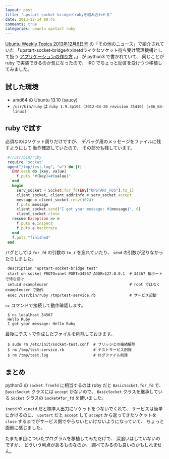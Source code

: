 ```yaml
---
layout: post
title: "upstart-socket-bridgeとrubyを組み合わせる"
date: 2013-12-14 00:45
comments: true
categories: ubuntu upstart ruby
---
```

[Ubuntu Weekly Topics 2013年12月6日号](http://gihyo.jp/admin/clip/01/ubuntu-topics/201312/06)
の「その他のニュース」で紹介されていた
「upstart-socket-bridgeをxinetdライクなソケット待ち受け管理機構として扱う
[アプリケーションの作り方](http://cheesehead-techblog.blogspot.jp/2013/12/upstart-socket-bridge.html)
。」
が python3 で書かれていて、
同じことが ruby で実装できるのか気になったので、
IRC でちょっと助言を受けつつ移植してみました。

<!--more-->

## 試した環境

- amd64 の Ubuntu 13.10 (saucy)
- `/usr/bin/ruby` は `ruby 1.9.3p194 (2012-04-20 revision 35410) [x86_64-linux]`

## ruby で試す

必須なのはソケット周りだけですが、
デバッグ用のメッセージをファイルに残すようにして
動作確認していたので、
その部分も残しています。

```ruby /tmp/test-service.rb
 #!/usr/bin/ruby
 require 'socket'
 open("/tmp/test.log", "w") do |f|
   ENV.each do |key, value|
     f.puts "#{key}=#{value}"
   end
   begin
     serv_socket = Socket.for_fd(ENV["UPSTART_FDS"].to_i)
     client_socket, client_addrinfo = serv_socket.accept
     message = client_socket.recv(1024)
     f.puts message
     client_socket.send("I got your message: #{message}", 0)
     client_socket.close
   rescue Exception => e
     f.puts e.inspect
     f.puts e.backtrace
   end
   f.puts "finished"
 end
```

バグとしては
`for_fd` の引数の `to_i` を忘れていたり、
`send` の引数が足りなかったりしました。

```text /etc/init/socket-test.conf
 description "upstart-socket-bridge test"
 start on socket PROTO=inet PORT=34567 ADDR=127.0.0.1  # 34567 番ポートで待ち受け
 setuid exampleuser                                    # root ではなく exampleuser で動作
 exec /usr/bin/ruby /tmp/test-service.rb               # サービス起動
```

`nc` コマンドで接続して動作確認します。

```console
 $ nc localhost 34567
 Hello Ruby
 I got your message: Hello Ruby
```

最後にテストで作成したファイルを削除しておきます。

```console
 $ sudo rm /etc/init/socket-test.conf  # ブリッジとの接続解除
 $ rm /tmp/test-service.rb             # テストサービス削除
 $ rm /tmp/test.log                    # ログファイル削除
```

## まとめ

python3 の `socket.fromfd` に相当するのは
ruby だと `BasicSocket.for_fd` で、
`BasicSocket` クラスには `accept` がないので、
`BasicSocket` クラスを継承している `Socket` クラスの
`Socket#for_fd` を使いました。

`inetd` や `xinetd` だと標準入出力にソケットをつないでくれて、
サービスは簡単にかけるのに、
`upstart` だと `accept` して `accept` から返ってきたソケットを
`close` するまでがサービス側でやらないといけないようになっていて、
ちょっと面倒に感じました。

たまたま目についたプログラムを移植してみただけで、
深追いはしていないのですが、
どういう利点があるものなのか、
調べてみるのも良いのかもしれません。

